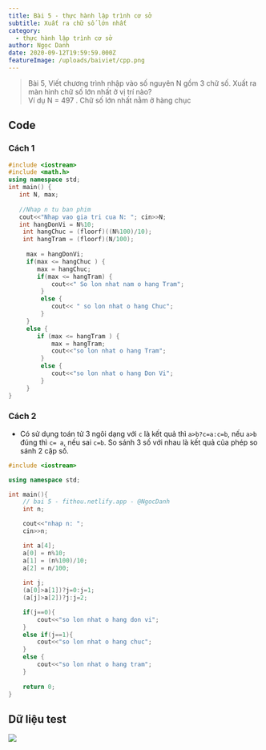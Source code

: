 ```yaml
---
title: Bài 5 - thực hành lập trình cơ sở
subtitle: Xuất ra chữ số lớn nhất
category:
  - thực hành lập trình cơ sở
author: Ngọc Danh
date: 2020-09-12T19:59:59.000Z
featureImage: /uploads/baiviet/cpp.png
---
```


> Bài 5, Viết chương trình nhập vào số nguyên N gồm 3 chữ số. Xuất ra màn hình chữ số lớn nhất ở vị trí nào?  
> Ví dụ N = 497 . Chữ số lớn nhất nằm ở hàng chục

## Code  

### Cách 1

```c++
#include <iostream>
#include <math.h>
using namespace std;
int main() {
   int N, max;
 
   //Nhap n tu ban phim
   cout<<"Nhap vao gia tri cua N: "; cin>>N;
   int hangDonVi = N%10;
    int hangChuc = (floorf)((N%100)/10);
    int hangTram = (floorf)(N/100);
 
     max = hangDonVi;
     if(max <= hangChuc ) {
        max = hangChuc;
        if(max <= hangTram) {
            cout<<" So lon nhat nam o hang Tram";
         }
         else {
            cout<< " so lon nhat o hang Chuc";
         }
     }
     else {
        if (max <= hangTram ) {
            max = hangTram;
            cout<<"so lon nhat o hang Tram";
         }
         else {
            cout<<"so lon nhat o hang Don Vi";
         }
     }
}
```

### Cách 2

- Có sử dụng toán tử 3 ngôi dạng với `c` là kết quả thì `a>b?c=a:c=b`, nếu `a>b` đúng thì `c= a`, nếu sai `c=b`. So sánh 3 số với nhau là kết quả của phép so sánh 2 cặp số.

```c++
#include <iostream>

using namespace std;

int main(){
	// bai 5 - fithou.netlify.app - @NgocDanh
	int n;

	cout<<"nhap n: ";
	cin>>n;

	int a[4];
	a[0] = n%10;
	a[1] = (n%100)/10;
	a[2] = n/100;
	
	int j;
	(a[0]>a[1])?j=0:j=1;
	(a[j]>a[2])?j:j=2;

	if(j==0){
		cout<<"so lon nhat o hang don vi";
	}
	else if(j==1){
		cout<<"so lon nhat o hang chuc";
	}
	else {
		cout<<"so lon nhat o hang tram";
	}
	
	return 0;
}
```

## Dữ liệu test  

[![](https://1.bp.blogspot.com/-bMm6IiKTXR0/XhjaWEoA7EI/AAAAAAAAb3s/GdlnV291iwMRJpUyUjA_oYBSyUtE55tQQCLcBGAsYHQ/s320/5.png)](https://1.bp.blogspot.com/-bMm6IiKTXR0/XhjaWEoA7EI/AAAAAAAAb3s/GdlnV291iwMRJpUyUjA_oYBSyUtE55tQQCLcBGAsYHQ/s1600/5.png)